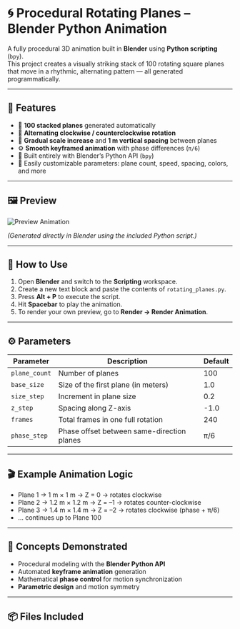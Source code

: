 # 🌀 Procedural Rotating Planes – Blender Python Animation

A fully procedural 3D animation built in **Blender** using **Python scripting** (`bpy`).  
This project creates a visually striking stack of 100 rotating square planes that move in a rhythmic, alternating pattern — all generated programmatically.

---

## 🎨 Features

- 🧱 **100 stacked planes** generated automatically  
- 🔄 **Alternating clockwise / counterclockwise rotation**  
- 📏 **Gradual scale increase** and **1 m vertical spacing** between planes  
- ⚙️ **Smooth keyframed animation** with phase differences (`π/6`)  
- 🧮 Built entirely with Blender’s Python API (`bpy`)  
- 🌈 Easily customizable parameters: plane count, speed, spacing, colors, and more  

---

## 🖼️ Preview

![Preview Animation](preview.gif)

*(Generated directly in Blender using the included Python script.)*

---

## 🧰 How to Use

1. Open **Blender** and switch to the **Scripting** workspace.  
2. Create a new text block and paste the contents of `rotating_planes.py`.  
3. Press **Alt + P** to execute the script.  
4. Hit **Spacebar** to play the animation.  
5. To render your own preview, go to **Render → Render Animation**.

---

## ⚙️ Parameters

| Parameter | Description | Default |
|------------|--------------|----------|
| `plane_count` | Number of planes | 100 |
| `base_size` | Size of the first plane (in meters) | 1.0 |
| `size_step` | Increment in plane size | 0.2 |
| `z_step` | Spacing along Z-axis | -1.0 |
| `frames` | Total frames in one full rotation | 240 |
| `phase_step` | Phase offset between same-direction planes | π/6 |

---

## 🎬 Example Animation Logic

- Plane 1 → 1 m × 1 m  → Z = 0  → rotates clockwise  
- Plane 2 → 1.2 m × 1.2 m  → Z = –1  → rotates counter-clockwise  
- Plane 3 → 1.4 m × 1.4 m  → Z = –2  → rotates clockwise (phase + π/6)  
- … continues up to Plane 100

---

## 🧠 Concepts Demonstrated

- Procedural modeling with the **Blender Python API**  
- Automated **keyframe animation** generation  
- Mathematical **phase control** for motion synchronization  
- **Parametric design** and motion symmetry

---

## 📦 Files Included

